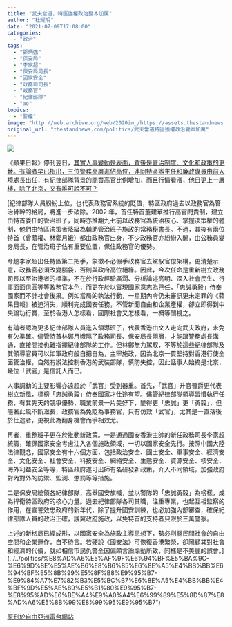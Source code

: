```yaml
---
title: "武夫當道，特區強權政治變本加厲"
author: "杜耀明"
date: "2021-07-09T17:08:00"
categories:
  - "政治"
tags:
  - "鄧炳強"
  - "保安局"
  - "李家超"
  - "保安局局長"
  - "國家安全"
  - "政務司司長"
  - "政務官"
  - "紀律部隊"
  - "ao"
topics:
  - "警權"
image: "http://web.archive.org/web/2020im_/https://assets.thestandnews.com/media/photos/20210625-20_KMYiq.png"
original_url: "thestandnews.com/politics/武夫當道特區強權政治變本加厲"
---
```

![](http://web.archive.org/web/2020im_/https://assets.thestandnews.com/media/photos/20210625-20_KMYiq.png)

《蘋果日報》停刊翌日，[其實人事變動是表面，背後是管治制度、文化和政策的更替。有論者早已指出，三位警務高層進佔高位，連同特區辦主任和廉政專員由前入境處長出任，有紀律部隊背景的問責高官比例增加，而且行情看漲，他日更上一層樓，除了北京，又有誰可說不可？](../../politics/%E8%AD%A6%E5%AF%9F%E6%94%BF%E5%BA%9C-%E6%9D%8E%E5%AE%B6%E8%B6%85%E6%8E%A5%E4%BB%BB%E6%94%BF%E5%8B%99%E5%8F%B8%E9%95%B7-%E9%84%A7%E7%82%B3%E5%BC%B7%E6%8E%A5%E4%BB%BB%E4%BF%9D%E5%AE%89%E5%B1%80%E9%95%B7-%E8%95%AD%E6%BE%A4%E9%A0%A4%E6%99%89%E5%8D%87%E8%AD%A6%E5%8B%99%E8%99%95%E9%95%B7")

[紀律部隊人員紛紛上位，也代表政務官系統的貶值，特區政府過去以政務官為管治骨幹的格局，將進一步破除。2002 年，首任特首董建華推行高官問責制，建立由特首委任的管治班子，同時亦推翻九七前以政務官為統治核心、掌握決策權的體制，他們由特區決策者降級為輔助管治班子施政的常務秘書長。不過，其後有兩位特首（曾蔭權、林鄭月娥）都由政務官出身，不少政務官亦紛紛入閣，由公務員變身局長，在管治班子佔有重要位置，保住政務官的優勢。

今趟李家超出任特區第二把手，象徵不必假手政務官去駕馭官僚架構，更清楚示意，政務官必須改變腦袋，否則與政府高位絕緣。因此，今次任命是重新樹立政務司長以至治港者的標準，不在於行政經驗廣濶、分析論述高明、深入社會民生、行事面面俱圓等等政務官本色，而更在於以實現國家意志為己任，「忠誠勇毅」侍奉國家而不計社會後果。例如當局的執法行動，一星期內令仍未審訊更未定罪的《蘋果日報》被迫消失，順利完成國安任務，不管新聞自由和企業產權，卻立即得到中央論功行賞，至於香港人怎樣看，國際社會又怎樣看，一概等閒視之。

有論者認為更多紀律部隊人員進入領導班子，代表香港由文人走向武夫政府，未免有欠準確。儘管特首林鄭月娥隔了政務司長、保安局長兩層，才能跟警務處長溝通，直接間接也難指揮紀律部隊的工作。但林鄭無力駕馭，不等於這些紀律部隊及其領導官員可以如軍政府般自把自為，主宰施政，因為北京一貫堅持對香港行使全面管治權，自然有辦法控制香港的武裝部隊，慎防失控，因此話事人始終是北京，幾位「武官」是信託人而已。

人事調動的主要影響亦遠超於「武官」受到器重。首先，「武官」升官晉爵更代表樹立新風，標榜「忠誠勇毅」侍奉國家才仕途有望。儘管紀律部隊領導習慣執行任務，有其先天的競爭優勢，職業前景一片美好下，變得更「忠誠」更「勇毅」，但隨著此風不斷滋長，政務官為免貶為事務官，只有仿效「武官」，尤其是一直落後於仕途者，更視此為翻身機會而爭相效尤。

再者，重整班子更在於推動新政策。一是通過國安香港主帥的新任政務司長李家超統籌，確保國家安全考慮注入各個施政領域，一切以國家安全先行。按照中國大陸法律觀念，國家安全有十六個方面，包括政治安全、國土安全、軍事安全、經濟安全、文化安全、社會安全、科技安全、網絡安全、生態安全、資源安全、核安全、海外利益安全等等，特區政府遂可出師有名研發新政策，介入不同領域，加強政府對內對外的防禦、監測、懲罰等等措施。

二是保安局統領各紀律部隊，高舉國安旗幟，並以警隊的「忠誠勇毅」為榜樣，成為捍衛特區政府的核心力量。過去紀律部隊各司其職，注重專業，也起互相監察的作用，在宣誓效忠政府的新年代，除了提升國安訓練，也必加強內部審查，確保紀律部隊人員的政治正確，護翼政府施政，以免特首的支持者只限於三萬警察。

上述的新格局已經成形，以國家安全為施政主導思想下，勢必削弱民間社會的自由空間和企業運作，自不待言。若硬說《國安法》可恢復香港繁榮，卻罔顧其對社會和經濟的代價，就如相信市民仇警全因偏頗言論煽動所致，同樣是不美麗的誤會。](../../politics/%E8%AD%A6%E5%AF%9F%E6%94%BF%E5%BA%9C-%E6%9D%8E%E5%AE%B6%E8%B6%85%E6%8E%A5%E4%BB%BB%E6%94%BF%E5%8B%99%E5%8F%B8%E9%95%B7-%E9%84%A7%E7%82%B3%E5%BC%B7%E6%8E%A5%E4%BB%BB%E4%BF%9D%E5%AE%89%E5%B1%80%E9%95%B7-%E8%95%AD%E6%BE%A4%E9%A0%A4%E6%99%89%E5%8D%87%E8%AD%A6%E5%8B%99%E8%99%95%E9%95%B7") 

[原刊於](../../politics/%E8%AD%A6%E5%AF%9F%E6%94%BF%E5%BA%9C-%E6%9D%8E%E5%AE%B6%E8%B6%85%E6%8E%A5%E4%BB%BB%E6%94%BF%E5%8B%99%E5%8F%B8%E9%95%B7-%E9%84%A7%E7%82%B3%E5%BC%B7%E6%8E%A5%E4%BB%BB%E4%BF%9D%E5%AE%89%E5%B1%80%E9%95%B7-%E8%95%AD%E6%BE%A4%E9%A0%A4%E6%99%89%E5%8D%87%E8%AD%A6%E5%8B%99%E8%99%95%E9%95%B7")[自由亞洲電台網站](http://web.archive.org/web/20211229132611/https://www.rfa.org/cantonese/commentaries/tym/com-07082021112913.html?encoding=traditional)